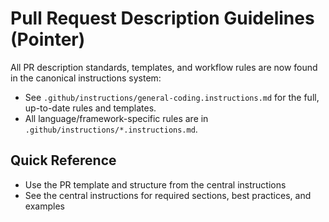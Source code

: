 <!-- file: .github/pull-request-descriptions.md -->
<!-- version: 2.0.0 -->
<!-- guid: 2b3c4d5e-6f7a-8b9c-0d1e-2f3a4b5c6d7e -->

# Pull Request Description Guidelines (Pointer)

All PR description standards, templates, and workflow rules are now found in the canonical instructions system:

- See `.github/instructions/general-coding.instructions.md` for the full, up-to-date rules and templates.
- All language/framework-specific rules are in `.github/instructions/*.instructions.md`.

## Quick Reference

- Use the PR template and structure from the central instructions
- See the central instructions for required sections, best practices, and examples
